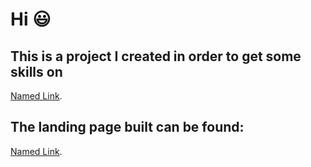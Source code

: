 # Hi 😃 #

## This is a project I created in order to get some skills on ## 
[Named Link](https://tailwindcss.com/ "Tailwind CSS"). 

## The landing page built can be found: ## 
[Named Link](https://darlysson.github.io/insurance/ "HERE").